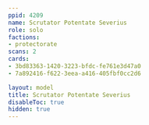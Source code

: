 ```yaml
---
ppid: 4209
name: Scrutator Potentate Severius
role: solo
factions:
- protectorate
scans: 2
cards:
- 3bd83363-1420-3223-bfdc-fe761e3d47a0
- 7a892416-f622-3eea-a416-405fbf0cc2d6

layout: model
title: Scrutator Potentate Severius
disableToc: true
hidden: true
---
```

